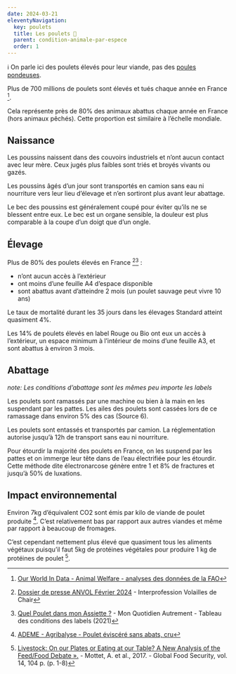 ```yaml
---
date: 2024-03-21
eleventyNavigation:
  key: poulets
  title: Les poulets 🐓
  parent: condition-animale-par-espece
  order: 1
---
```


ℹ️ On parle ici des poulets élevés pour leur viande, pas des [poules pondeuses](/condition-animale/espèces/poules-pondeuses).

Plus de 700 millions de poulets sont élevés et tués chaque année en France [^ourworldindata].

Cela représente près de 80% des animaux abattus chaque année en France (hors animaux pêchés).
Cette proportion est similaire à l’échelle mondiale.

## Naissance

Les poussins naissent dans des couvoirs industriels et n’ont aucun contact avec leur mère.
Ceux jugés plus faibles sont triés et broyés vivants ou gazés.

Les poussins âgés d’un jour sont transportés en camion sans eau ni nourriture vers leur lieu d’élevage et n’en sortiront plus avant leur abattage.

Le bec des poussins est généralement coupé pour éviter qu’ils ne se blessent entre eux.
Le bec est un organe sensible, la douleur est plus comparable à la coupe d’un doigt que d’un ongle.

<!-- Cette mutilation se fait à vif et sans anesthésie (source ?). -->

## Élevage

<!--
||Label Standard|Certifié|Label Rouge & Bio|
-|-|-|-
Pourcentage | 72% | 7% | 14%
Âge d’abattage minimum | 35 jours | 58 jours | 85 jours
Espace par poulet minimum | < 1 feuille A4 | ~1 feuille A4 | < 1 feuille A3

Source ANVOL [^anvol] · le label Grand Export n’est pas affiché ici car les poulets ne sont pas consommés en France.
-->

Plus de 80% des poulets élevés en France [^anvol][^monquotidienautrement] :

- n’ont aucun accès à l’extérieur
- ont moins d’une feuille A4 d’espace disponible
- sont abattus avant d’atteindre 2 mois (un poulet sauvage peut vivre 10 ans)

Le taux de mortalité durant les 35 jours dans les élevages Standard atteint quasiment 4%.

Les 14% de poulets élevés en label Rouge ou Bio ont eux un accès à l’extérieur, un espace minimum à l’intérieur de moins d’une feuille A3, et sont abattus à environ 3 mois.

<!-- 50% des poulets consommés en France sont importés. -->

<!--
- Période d’obscurité
- ébequetage
-->

## Abattage

*note: Les conditions d’abattage sont les mêmes peu importe les labels*

Les poulets sont ramassés par une machine ou bien à la main en les suspendant par les pattes.
Les ailes des poulets sont cassées lors de ce ramassage dans environ 5% des cas (Source 6).

Les poulets sont entassés et transportés par camion.
La réglementation autorise jusqu’à 12h de transport sans eau ni nourriture.

Pour étourdir la majorité des poulets en France, on les suspend par les pattes et on immerge leur tête dans de l’eau électrifiée pour les étourdir.
Cette méthode dite électronarcose génère entre 1 et 8% de fractures et jusqu’à 50% de luxations.

## Impact environnemental

Environ 7kg d’équivalent CO2 sont émis par kilo de viande de poulet produite [^agribalysepoulet].
C’est relativement bas par rapport aux autres viandes et même par rapport à beaucoup de fromages.

C’est cependant nettement plus élevé que quasiment tous les aliments végétaux puisqu’il faut 5kg de protéines végétales pour produire 1 kg de protéines de poulet [^mottet].

<!-- ## Suppléments alimentaires -->


<!--
- [(6) Journal Paysan breton - Hebdomadaire technique agricole - Réduire le taux d’ailes cassées à l’abattoir](https://www.paysan-breton.fr/2022/04/reduire-le-taux-dailes-cassees-a-labattoir)
- [(7)  European Food Safety Authority (EFSA), 2014 « Scientific Opinion on Electrical Requirements for Poultry Waterbath Stunning Equipment », EFSA Journal, vol. 12 n° 7, 18 p.](https://efsa.onlinelibrary.wiley.com/doi/pdf/10.2903/j.efsa.2014.3745)
-->

[^ourworldindata]: [Our World In Data - Animal Welfare - analyses des données de la FAO](https://ourworldindata.org/explorers/animal-welfare)
<!-- [^agreste]: [Ministère de l’Agriculture - AGRESTE - Statistique agricole annuelle 2022 Chiffres définitifs](https://agreste.agriculture.gouv.fr/agreste-web/download/publication/publie/Chd2319/cd2023-19_SAA2022-D%C3%A9finitive.pdf) -->
[^anvol]: [Dossier de presse ANVOL Février 2024](https://www.l214.com/wp-content/uploads/2024/03/DP_ANVOL_FEVRIER2024_val.pdf) - Interprofession Volailles de Chair
[^agribalysepoulet]: [ADEME - Agribalyse - Poulet éviscéré sans abats, cru](https://agribalyse.ademe.fr/app/aliments/36020#Poulet_%C3%A9visc%C3%A9r%C3%A9_sans_abats,_cru)
[^mottet]: [Livestock: On our Plates or Eating at our Table? A New Analysis of the Feed/Food Debate ».](https://www.sciencedirect.com/science/article/abs/pii/S2211912416300013) - Mottet, A. et al., 2017. - Global Food Security, vol. 14, 104 p. (p. 1-8)
[^monquotidienautrement]: [Quel Poulet dans mon Assiette ?](https://www.monquotidienautrement.com/wp-content/uploads/2021/01/2021-quel-poulet-dans-mon-assiette.pdf) - Mon Quotidien Autrement - Tableau des conditions des labels (2021)
